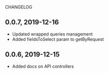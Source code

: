 CHANGELOG

0.0.7, 2019-12-16
-----------------
* Updated wrapped queries management
* Added fieldsToSelect param to getByRequest

0.0.6, 2019-12-15
-----------------
* Added docs on API controllers
